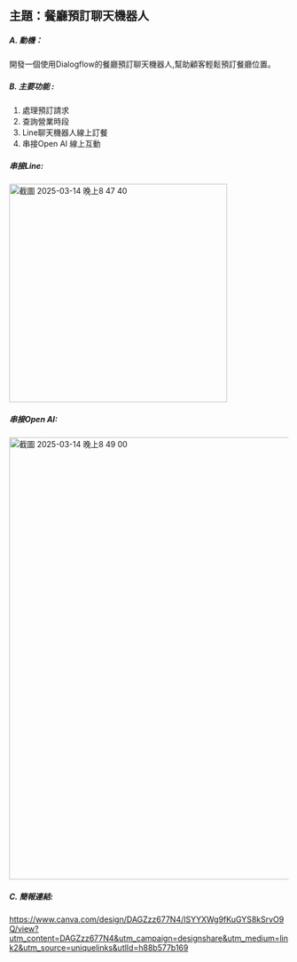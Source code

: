 ## 主題：餐廳預訂聊天機器人

##### A. 動機：
開發一個使用Dialogflow的餐廳預訂聊天機器人,幫助顧客輕鬆預訂餐廳位置。 

##### B. 主要功能 : 
1. 處理預訂請求
2. 查詢營業時段 
3. Line聊天機器人線上訂餐
4. 串接Open AI 線上互動

##### 串接Line:
<img width="393" alt="截圖 2025-03-14 晚上8 47 40" src="https://github.com/user-attachments/assets/7a22b685-0f02-4a29-a51d-8d5a1e5f8182" />

##### 串接Open AI:
<img width="796" alt="截圖 2025-03-14 晚上8 49 00" src="https://github.com/user-attachments/assets/c4975ce7-94a8-401d-b308-63c99a743169" />

##### C. 簡報連結:
https://www.canva.com/design/DAGZzz677N4/ISYYXWg9fKuGYS8kSrvO9Q/view?utm_content=DAGZzz677N4&utm_campaign=designshare&utm_medium=link2&utm_source=uniquelinks&utlId=h88b577b169





